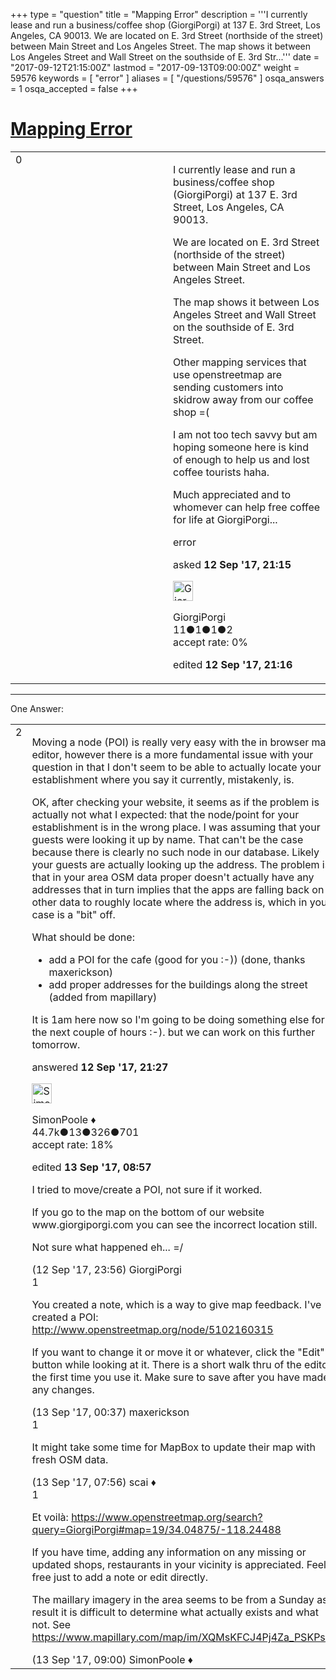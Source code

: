 +++
type = "question"
title = "Mapping Error"
description = '''I currently lease and run a business/coffee shop (GiorgiPorgi) at 137 E. 3rd Street, Los Angeles, CA 90013. We are located on E. 3rd Street (northside of the street) between Main Street and Los Angeles Street. The map shows it between Los Angeles Street and Wall Street on the southside of E. 3rd Str...'''
date = "2017-09-12T21:15:00Z"
lastmod = "2017-09-13T09:00:00Z"
weight = 59576
keywords = [ "error" ]
aliases = [ "/questions/59576" ]
osqa_answers = 1
osqa_accepted = false
+++

<div class="headNormal">

# [Mapping Error](/questions/59576/mapping-error)

</div>

<div id="main-body">

<div id="askform">

<table id="question-table" style="width:100%;">
<colgroup>
<col style="width: 50%" />
<col style="width: 50%" />
</colgroup>
<tbody>
<tr>
<td style="width: 30px; vertical-align: top"><div class="vote-buttons">
<span id="post-59576-upvote" class="ajax-command post-vote up" rel="nofollow" title="I like this post (click again to cancel)"> </span>
<div id="post-59576-score" class="post-score" title="current number of votes">
0
</div>
<span id="post-59576-downvote" class="ajax-command post-vote down" rel="nofollow" title="I dont like this post (click again to cancel)"> </span> <span id="favorite-mark" class="ajax-command favorite-mark" rel="nofollow" title="mark/unmark this question as favorite (click again to cancel)"> </span>
<div id="favorite-count" class="favorite-count">
&#10;</div>
</div></td>
<td><div id="item-right">
<div class="question-body">
<p>I currently lease and run a business/coffee shop (GiorgiPorgi) at 137 E. 3rd Street, Los Angeles, CA 90013.</p>
<p>We are located on E. 3rd Street (northside of the street) between Main Street and Los Angeles Street.</p>
<p>The map shows it between Los Angeles Street and Wall Street on the southside of E. 3rd Street.</p>
<p>Other mapping services that use openstreetmap are sending customers into skidrow away from our coffee shop =(</p>
<p>I am not too tech savvy but am hoping someone here is kind of enough to help us and lost coffee tourists haha.</p>
<p>Much appreciated and to whomever can help free coffee for life at GiorgiPorgi...</p>
</div>
<div id="question-tags" class="tags-container tags">
<span class="post-tag tag-link-error" rel="tag" title="see questions tagged &#39;error&#39;">error</span>
</div>
<div id="question-controls" class="post-controls">
&#10;</div>
<div class="post-update-info-container">
<div class="post-update-info post-update-info-user">
<p>asked <strong>12 Sep '17, 21:15</strong></p>
<img src="https://secure.gravatar.com/avatar/5363485b6b65add2f953b5f3203f8bd2?s=32&amp;d=identicon&amp;r=g" class="gravatar" width="32" height="32" alt="GiorgiPorgi&#39;s gravatar image" />
<p><span>GiorgiPorgi</span><br />
<span class="score" title="11 reputation points">11</span><span title="1 badges"><span class="badge1">●</span><span class="badgecount">1</span></span><span title="1 badges"><span class="silver">●</span><span class="badgecount">1</span></span><span title="2 badges"><span class="bronze">●</span><span class="badgecount">2</span></span><br />
<span class="accept_rate" title="Rate of the user&#39;s accepted answers">accept rate:</span> <span title="GiorgiPorgi has no accepted answers">0%</span></p>
</div>
<div class="post-update-info post-update-info-edited">
<p><span> edited <strong>12 Sep '17, 21:16</strong> </span></p>
</div>
</div>
<div id="comments-container-59576" class="comments-container">
&#10;</div>
<div id="comment-tools-59576" class="comment-tools">
&#10;</div>
<div class="clear">
&#10;</div>
<div id="comment-59576-form-container" class="comment-form-container">
&#10;</div>
<div class="clear">
&#10;</div>
</div></td>
</tr>
</tbody>
</table>

------------------------------------------------------------------------

<div class="tabBar">

<span id="sort-top"></span>

<div class="headQuestions">

One Answer:

</div>

</div>

<span id="59581"></span>

<div id="answer-container-59581" class="answer">

<table style="width:100%;">
<colgroup>
<col style="width: 50%" />
<col style="width: 50%" />
</colgroup>
<tbody>
<tr>
<td style="width: 30px; vertical-align: top"><div class="vote-buttons">
<span id="post-59581-upvote" class="ajax-command post-vote up" rel="nofollow" title="I like this post (click again to cancel)"> </span>
<div id="post-59581-score" class="post-score" title="current number of votes">
2
</div>
<span id="post-59581-downvote" class="ajax-command post-vote down" rel="nofollow" title="I dont like this post (click again to cancel)"> </span>
</div></td>
<td><div class="item-right">
<div class="answer-body">
<p>Moving a node (POI) is really very easy with the in browser map editor, however there is a more fundamental issue with your question in that I don't seem to be able to actually locate your establishment where you say it currently, mistakenly, is.</p>
<p>OK, after checking your website, it seems as if the problem is actually not what I expected: that the node/point for your establishment is in the wrong place. I was assuming that your guests were looking it up by name. That can't be the case because there is clearly no such node in our database. Likely your guests are actually looking up the address. The problem is that in your area OSM data proper doesn't actually have any addresses that in turn implies that the apps are falling back on other data to roughly locate where the address is, which in your case is a "bit" off.</p>
<p>What should be done:</p>
<ul>
<li>add a POI for the cafe (good for you :-)) (done, thanks maxerickson)</li>
<li>add proper addresses for the buildings along the street (added from mapillary)</li>
</ul>
<p>It is 1am here now so I'm going to be doing something else for the next couple of hours :-). but we can work on this further tomorrow.</p>
</div>
<div class="answer-controls post-controls">
&#10;</div>
<div class="post-update-info-container">
<div class="post-update-info post-update-info-user">
<p>answered <strong>12 Sep '17, 21:27</strong></p>
<img src="https://secure.gravatar.com/avatar/ad2513d6f8e3d709d576ace900c12fa5?s=32&amp;d=identicon&amp;r=g" class="gravatar" width="32" height="32" alt="SimonPoole&#39;s gravatar image" />
<p><span>SimonPoole ♦</span><br />
<span class="score" title="44667 reputation points"><span>44.7k</span></span><span title="13 badges"><span class="badge1">●</span><span class="badgecount">13</span></span><span title="326 badges"><span class="silver">●</span><span class="badgecount">326</span></span><span title="701 badges"><span class="bronze">●</span><span class="badgecount">701</span></span><br />
<span class="accept_rate" title="Rate of the user&#39;s accepted answers">accept rate:</span> <span title="SimonPoole has 209 accepted answers">18%</span></p>
</div>
<div class="post-update-info post-update-info-edited">
<p><span> edited <strong>13 Sep '17, 08:57</strong> </span></p>
</div>
</div>
<div id="comments-container-59581" class="comments-container">
<span id="59583"></span>
<div id="comment-59583" class="comment">
<div id="post-59583-score" class="comment-score">
&#10;</div>
<div class="comment-text">
<p>I tried to move/create a POI, not sure if it worked.</p>
<p>If you go to the map on the bottom of our website www.giorgiporgi.com you can see the incorrect location still.</p>
<p>Not sure what happened eh... =/</p>
</div>
<div id="comment-59583-info" class="comment-info">
<span class="comment-age">(12 Sep '17, 23:56)</span> <span class="comment-user userinfo">GiorgiPorgi</span>
</div>
</div>
<span id="59584"></span>
<div id="comment-59584" class="comment">
<div id="post-59584-score" class="comment-score">
1
</div>
<div class="comment-text">
<p>You created a note, which is a way to give map feedback. I've created a POI: <a href="http://www.openstreetmap.org/node/5102160315">http://www.openstreetmap.org/node/5102160315</a></p>
<p>If you want to change it or move it or whatever, click the "Edit" button while looking at it. There is a short walk thru of the editor the first time you use it. Make sure to save after you have made any changes.</p>
</div>
<div id="comment-59584-info" class="comment-info">
<span class="comment-age">(13 Sep '17, 00:37)</span> <span class="comment-user userinfo">maxerickson</span>
</div>
</div>
<span id="59589"></span>
<div id="comment-59589" class="comment">
<div id="post-59589-score" class="comment-score">
1
</div>
<div class="comment-text">
<p>It might take some time for MapBox to update their map with fresh OSM data.</p>
</div>
<div id="comment-59589-info" class="comment-info">
<span class="comment-age">(13 Sep '17, 07:56)</span> <span class="comment-user userinfo">scai ♦</span>
</div>
</div>
<span id="59592"></span>
<div id="comment-59592" class="comment">
<div id="post-59592-score" class="comment-score">
1
</div>
<div class="comment-text">
<p>Et voilà: <a href="https://www.openstreetmap.org/search?query=GiorgiPorgi#map=19/34.04875/-118.24488">https://www.openstreetmap.org/search?query=GiorgiPorgi#map=19/34.04875/-118.24488</a></p>
<p>If you have time, adding any information on any missing or updated shops, restaurants in your vicinity is appreciated. Feel free just to add a note or edit directly.</p>
<p>The maillary imagery in the area seems to be from a Sunday as a result it is difficult to determine what actually exists and what not. See <a href="https://www.mapillary.com/map/im/XQMsKFCJ4Pj4Za_PSKPssQ">https://www.mapillary.com/map/im/XQMsKFCJ4Pj4Za_PSKPssQ</a></p>
</div>
<div id="comment-59592-info" class="comment-info">
<span class="comment-age">(13 Sep '17, 09:00)</span> <span class="comment-user userinfo">SimonPoole ♦</span>
</div>
</div>
</div>
<div id="comment-tools-59581" class="comment-tools">
&#10;</div>
<div class="clear">
&#10;</div>
<div id="comment-59581-form-container" class="comment-form-container">
&#10;</div>
<div class="clear">
&#10;</div>
</div></td>
</tr>
</tbody>
</table>

</div>

<div class="paginator-container-left">

</div>

</div>

</div>

